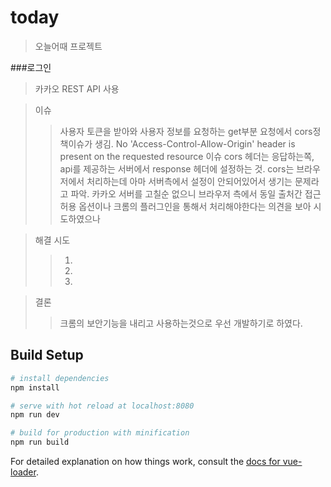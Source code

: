 # today

> 오늘어때 프로젝트 


###로그인
> 카카오 REST API 사용

> 이슈
>> 사용자 토큰을 받아와 사용자 정보를 요청하는 get부분 요청에서 cors정책이슈가 생김.
>> No 'Access-Control-Allow-Origin' header is present on the requested resource 이슈
>> cors 헤더는 응답하는쪽, api를 제공하는 서버에서 response 헤더에 설정하는 것.
>> cors는 브라우저에서 처리하는데 아마 서버측에서 설정이 안되어있어서 생기는 문제라고 파악.
>> 카카오 서버를 고칠순 없으니 브라우저 측에서 동일 출처간 접근 허용 옵션이나 
>> 크롬의 플러그인을 통해서 처리해야한다는 의견을 보아 시도하였으나 

> 해결 시도
>> 1.
>> 2.
>> 3.

> 결론
>> 크롬의 보안기능을 내리고 사용하는것으로 우선 개발하기로 하였다.


## Build Setup

``` bash
# install dependencies
npm install

# serve with hot reload at localhost:8080
npm run dev

# build for production with minification
npm run build
```

For detailed explanation on how things work, consult the [docs for vue-loader](http://vuejs.github.io/vue-loader).
